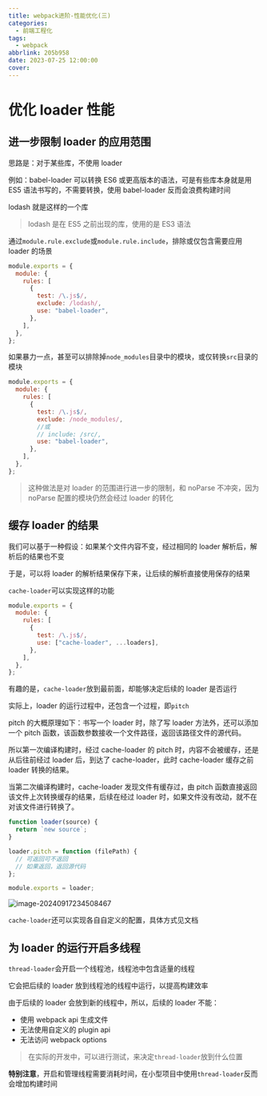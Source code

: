 ```yaml
---
title: webpack进阶-性能优化(三)
categories:
  - 前端工程化
tags:
  - webpack
abbrlink: 205b958
date: 2023-07-25 12:00:00
cover:
---
```


# 优化 loader 性能

## 进一步限制 loader 的应用范围

思路是：对于某些库，不使用 loader

例如：babel-loader 可以转换 ES6 或更高版本的语法，可是有些库本身就是用 ES5 语法书写的，不需要转换，使用 babel-loader 反而会浪费构建时间

lodash 就是这样的一个库

> lodash 是在 ES5 之前出现的库，使用的是 ES3 语法

通过`module.rule.exclude`或`module.rule.include`，排除或仅包含需要应用 loader 的场景

```js
module.exports = {
  module: {
    rules: [
      {
        test: /\.js$/,
        exclude: /lodash/,
        use: "babel-loader",
      },
    ],
  },
};
```

如果暴力一点，甚至可以排除掉`node_modules`目录中的模块，或仅转换`src`目录的模块

```js
module.exports = {
  module: {
    rules: [
      {
        test: /\.js$/,
        exclude: /node_modules/,
        //或
        // include: /src/,
        use: "babel-loader",
      },
    ],
  },
};
```

> 这种做法是对 loader 的范围进行进一步的限制，和 noParse 不冲突，因为 noParse 配置的模块仍然会经过 loader 的转化

## 缓存 loader 的结果

我们可以基于一种假设：如果某个文件内容不变，经过相同的 loader 解析后，解析后的结果也不变

于是，可以将 loader 的解析结果保存下来，让后续的解析直接使用保存的结果

`cache-loader`可以实现这样的功能

```js
module.exports = {
  module: {
    rules: [
      {
        test: /\.js$/,
        use: ["cache-loader", ...loaders],
      },
    ],
  },
};
```

有趣的是，`cache-loader`放到最前面，却能够决定后续的 loader 是否运行

实际上，loader 的运行过程中，还包含一个过程，即`pitch`

pitch 的大概原理如下：书写一个 loader 时，除了写 loader 方法外，还可以添加一个 pitch 函数，该函数参数接收一个文件路径，返回该路径文件的源代码。

所以第一次编译构建时，经过 cache-loader 的 pitch 时，内容不会被缓存，还是从后往前经过 loader 后，到达了 cache-loader，此时 cache-loader 缓存之前 loader 转换的结果。

当第二次编译构建时，cache-loader 发现文件有缓存过，由 pitch 函数直接返回该文件上次转换缓存的结果，后续在经过 loader 时，如果文件没有改动，就不在对该文件进行转换了。

```javascript
function loader(source) {
  return `new source`;
}

loader.pitch = function (filePath) {
  // 可返回可不返回
  // 如果返回，返回源代码
};

module.exports = loader;
```

![image-20240917234508467](<./assets/webpack进阶-性能优化(三)/image-20240917234508467.png>)

`cache-loader`还可以实现各自自定义的配置，具体方式见文档

## 为 loader 的运行开启多线程

`thread-loader`会开启一个线程池，线程池中包含适量的线程

它会把后续的 loader 放到线程池的线程中运行，以提高构建效率

由于后续的 loader 会放到新的线程中，所以，后续的 loader 不能：

- 使用 webpack api 生成文件
- 无法使用自定义的 plugin api
- 无法访问 webpack options

> 在实际的开发中，可以进行测试，来决定`thread-loader`放到什么位置

**特别注意**，开启和管理线程需要消耗时间，在小型项目中使用`thread-loader`反而会增加构建时间
